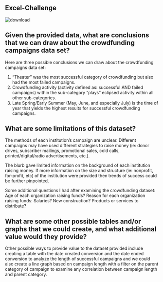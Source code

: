 ## Excel-Challenge 

![download](https://user-images.githubusercontent.com/105945908/192166415-31f3982b-67b6-4121-baef-ae9bfd5f6417.jpg)


## **Given the provided data, what are conclusions that we can draw about the crowdfunding campaigns data set?**

Here are three possible conclusions we can draw about the crowdfunding campaigns data set:
1) “Theater” was the most successful category of crowdfunding but also had the most failed campaigns.
2) Crowdfunding activity (activity defined as: successful AND failed campaigns) within the sub-category “plays” eclipsed activity within all other sub-categories.
3) Late Spring/Early Summer (May, June, and especially July) is the time of year that yields the highest results for successful crowdfunding campaigns.





## **What are some limitations of this dataset?**

The methods of each institution’s campaign are unclear.  Different campaigns may have used different strategies to raise money (ie: donor drives, subscriber mailings, promotional sales, cold calls, printed/digital/radio advertisements, etc.). 

The blurb gave limited information on the background of each institution raising money.  If more information on the size and structure (ie: nonprofit, for-profit, etc) of the institution were provided then trends of success could be further pinpointed.   

Some additional questions I had after examining the crowdfunding dataset:  Age of each organization raising funds?  Reason for each organization raising funds:  Salaries? New construction? Products or services to distribute?





## **What are some other possible tables and/or graphs that we could create, and what additional value would they provide?**

Other possible ways to provide value to the dataset provided include creating a table with the date created conversion and the date ended conversion to analyze the length of successful campaigns and we could also create a line graph based on campaign length with a filter on the parent category of campaign to examine any correlation between campaign length and parent category.
